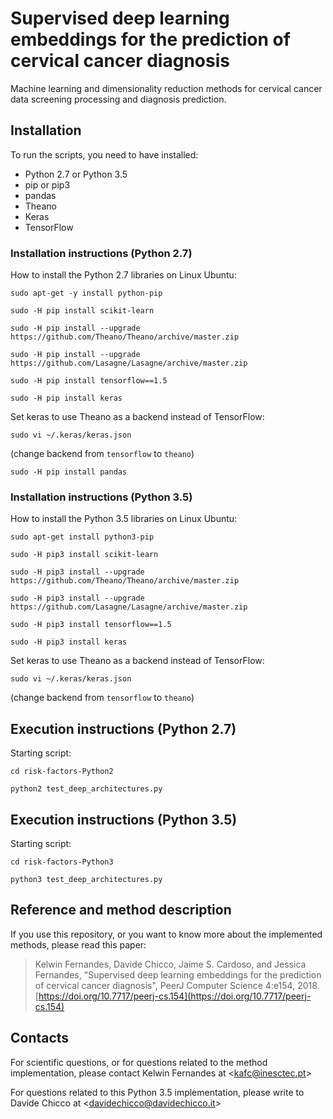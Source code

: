 #  Supervised deep learning embeddings for the prediction of cervical cancer diagnosis

Machine learning and dimensionality reduction methods for cervical cancer data screening processing and diagnosis prediction.

## Installation
To run the scripts, you need to have installed:
* Python 2.7 or Python 3.5
* pip or pip3
* pandas
* Theano
* Keras
* TensorFlow

### Installation instructions (Python 2.7)
How to install the Python 2.7 libraries on Linux Ubuntu:

`sudo apt-get -y install python-pip`

`sudo -H pip install scikit-learn`

`sudo -H pip install --upgrade https://github.com/Theano/Theano/archive/master.zip`

`sudo -H pip install --upgrade https://github.com/Lasagne/Lasagne/archive/master.zip`

`sudo -H pip install tensorflow==1.5`

`sudo -H pip install keras`

Set keras to use Theano as a backend instead of TensorFlow:

`sudo vi ~/.keras/keras.json`

(change backend from `tensorflow` to `theano`)

`sudo -H pip install pandas`

### Installation instructions (Python 3.5)
How to install the Python 3.5 libraries on Linux Ubuntu:

`sudo apt-get install python3-pip`

`sudo -H pip3 install scikit-learn`

`sudo -H pip3 install --upgrade https://github.com/Theano/Theano/archive/master.zip`

`sudo -H pip3 install --upgrade https://github.com/Lasagne/Lasagne/archive/master.zip`

`sudo -H pip3 install tensorflow==1.5`

`sudo -H pip3 install keras`

Set keras to use Theano as a backend instead of TensorFlow:

`sudo vi ~/.keras/keras.json`

(change backend from `tensorflow` to `theano`)

## Execution instructions (Python 2.7)
Starting script:

`cd risk-factors-Python2`

`python2 test_deep_architectures.py`

## Execution instructions (Python 3.5)
Starting script:

`cd risk-factors-Python3`

`python3 test_deep_architectures.py`

## Reference and method description
If you use this repository, or you want to know more about the implemented methods, please read this paper:

>  Kelwin Fernandes, Davide Chicco, Jaime S. Cardoso, and Jessica Fernandes, "Supervised deep learning embeddings for the prediction of cervical cancer diagnosis", PeerJ Computer Science 4:e154, 2018. [https://doi.org/10.7717/peerj-cs.154](https://doi.org/10.7717/peerj-cs.154)


## Contacts
For scientific questions, or for questions related to the method implementation, please contact Kelwin Fernandes at <[kafc@inesctec.pt](mailto:kafc@inesctec.pt)>

For questions related to this Python 3.5 implementation, please write to Davide Chicco at <[davidechicco@davidechicco.it](mailto:davidechicco@davidechicco.it)>